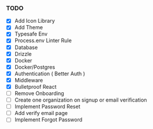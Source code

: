 ### TODO

- [x] Add Icon Library
- [x] Add Theme
- [x] Typesafe Env
- [x] Process.env Linter Rule
- [x] Database
- [x] Drizzle
- [x] Docker
- [x] Docker/Postgres
- [x] Authentication ( Better Auth )
- [x] Middleware
- [x] Bulletproof React
- [ ] Remove Onboarding
- [ ] Create one organization on signup or email verification
- [ ] Implement Password Reset
- [ ] Add verify email page
- [ ] Implement Forgot Password